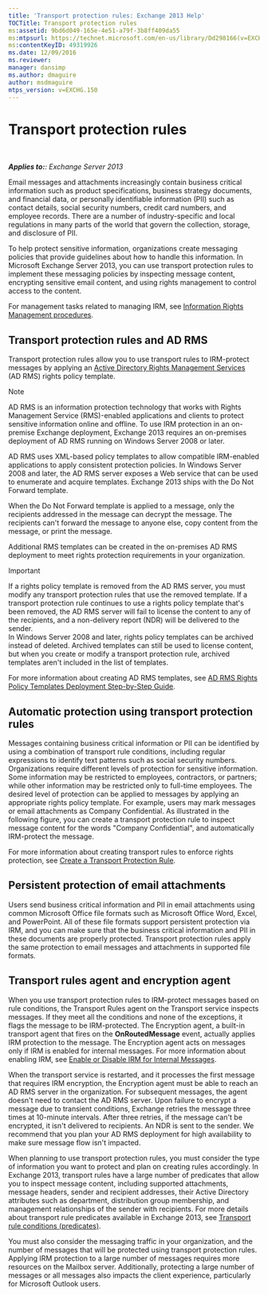 ```yaml
---
title: 'Transport protection rules: Exchange 2013 Help'
TOCTitle: Transport protection rules
ms:assetid: 9bd6d049-165e-4e51-a79f-3b8ff409da55
ms:mtpsurl: https://technet.microsoft.com/en-us/library/Dd298166(v=EXCHG.150)
ms:contentKeyID: 49319926
ms.date: 12/09/2016
ms.reviewer: 
manager: dansimp
ms.author: dmaguire
author: msdmaguire
mtps_version: v=EXCHG.150
---
```


# Transport protection rules

 

_**Applies to:**: Exchange Server 2013_

Email messages and attachments increasingly contain business critical information such as product specifications, business strategy documents, and financial data, or personally identifiable information (PII) such as contact details, social security numbers, credit card numbers, and employee records. There are a number of industry-specific and local regulations in many parts of the world that govern the collection, storage, and disclosure of PII.

To help protect sensitive information, organizations create messaging policies that provide guidelines about how to handle this information. In Microsoft Exchange Server 2013, you can use transport protection rules to implement these messaging policies by inspecting message content, encrypting sensitive email content, and using rights management to control access to the content.

For management tasks related to managing IRM, see [Information Rights Management procedures](information-rights-management-procedures-exchange-2013-help.md).

## Transport protection rules and AD RMS

Transport protection rules allow you to use transport rules to IRM-protect messages by applying an [Active Directory Rights Management Services](https://go.microsoft.com/fwlink/p/?linkid=129823) (AD RMS) rights policy template.

> [!NOTE]
> AD&nbsp;RMS is an information protection technology that works with Rights Management Service (RMS)-enabled applications and clients to protect sensitive information online and offline. To use IRM protection in an on-premise Exchange deployment, Exchange 2013 requires an on-premises deployment of AD&nbsp;RMS running on Windows Server 2008 or later.

AD RMS uses XML-based policy templates to allow compatible IRM-enabled applications to apply consistent protection policies. In Windows Server 2008 and later, the AD RMS server exposes a Web service that can be used to enumerate and acquire templates. Exchange 2013 ships with the Do Not Forward template.

When the Do Not Forward template is applied to a message, only the recipients addressed in the message can decrypt the message. The recipients can't forward the message to anyone else, copy content from the message, or print the message.

Additional RMS templates can be created in the on-premises AD RMS deployment to meet rights protection requirements in your organization.

> [!IMPORTANT]
> If a rights policy template is removed from the AD&nbsp;RMS server, you must modify any transport protection rules that use the removed template. If a transport protection rule continues to use a rights policy template that's been removed, the AD&nbsp;RMS server will fail to license the content to any of the recipients, and a non-delivery report (NDR) will be delivered to the sender.<BR>In Windows Server 2008 and later, rights policy templates can be archived instead of deleted. Archived templates can still be used to license content, but when you create or modify a transport protection rule, archived templates aren't included in the list of templates.

For more information about creating AD RMS templates, see [AD RMS Rights Policy Templates Deployment Step-by-Step Guide](https://go.microsoft.com/fwlink/p/?linkid=136593).

## Automatic protection using transport protection rules

Messages containing business critical information or PII can be identified by using a combination of transport rule conditions, including regular expressions to identify text patterns such as social security numbers. Organizations require different levels of protection for sensitive information. Some information may be restricted to employees, contractors, or partners; while other information may be restricted only to full-time employees. The desired level of protection can be applied to messages by applying an appropriate rights policy template. For example, users may mark messages or email attachments as Company Confidential. As illustrated in the following figure, you can create a transport protection rule to inspect message content for the words "Company Confidential", and automatically IRM-protect the message.

For more information about creating transport rules to enforce rights protection, see [Create a Transport Protection Rule](create-a-transport-protection-rule-exchange-2013-help.md).

## Persistent protection of email attachments

Users send business critical information and PII in email attachments using common Microsoft Office file formats such as Microsoft Office Word, Excel, and PowerPoint. All of these file formats support persistent protection via IRM, and you can make sure that the business critical information and PII in these documents are properly protected. Transport protection rules apply the same protection to email messages and attachments in supported file formats.

## Transport rules agent and encryption agent

When you use transport protection rules to IRM-protect messages based on rule conditions, the Transport Rules agent on the Transport service inspects messages. If they meet all the conditions and none of the exceptions, it flags the message to be IRM-protected. The Encryption agent, a built-in transport agent that fires on the **OnRoutedMessage** event, actually applies IRM protection to the message. The Encryption agent acts on messages only if IRM is enabled for internal messages. For more information about enabling IRM, see [Enable or Disable IRM for Internal Messages](enable-or-disable-irm-for-internal-messages-exchange-2013-help.md).

When the transport service is restarted, and it processes the first message that requires IRM encryption, the Encryption agent must be able to reach an AD RMS server in the organization. For subsequent messages, the agent doesn't need to contact the AD RMS server. Upon failure to encrypt a message due to transient conditions, Exchange retries the message three times at 10-minute intervals. After three retries, if the message can't be encrypted, it isn't delivered to recipients. An NDR is sent to the sender. We recommend that you plan your AD RMS deployment for high availability to make sure message flow isn't impacted.

When planning to use transport protection rules, you must consider the type of information you want to protect and plan on creating rules accordingly. In Exchange 2013, transport rules have a large number of predicates that allow you to inspect message content, including supported attachments, message headers, sender and recipient addresses, their Active Directory attributes such as department, distribution group membership, and management relationships of the sender with recipients. For more details about transport rule predicates available in Exchange 2013, see [Transport rule conditions (predicates)](mail-flow-rule-conditions-and-exceptions-predicates-in-exchange-2013-exchange-2013-help.md).

You must also consider the messaging traffic in your organization, and the number of messages that will be protected using transport protection rules. Applying IRM protection to a large number of messages requires more resources on the Mailbox server. Additionally, protecting a large number of messages or all messages also impacts the client experience, particularly for Microsoft Outlook users.
